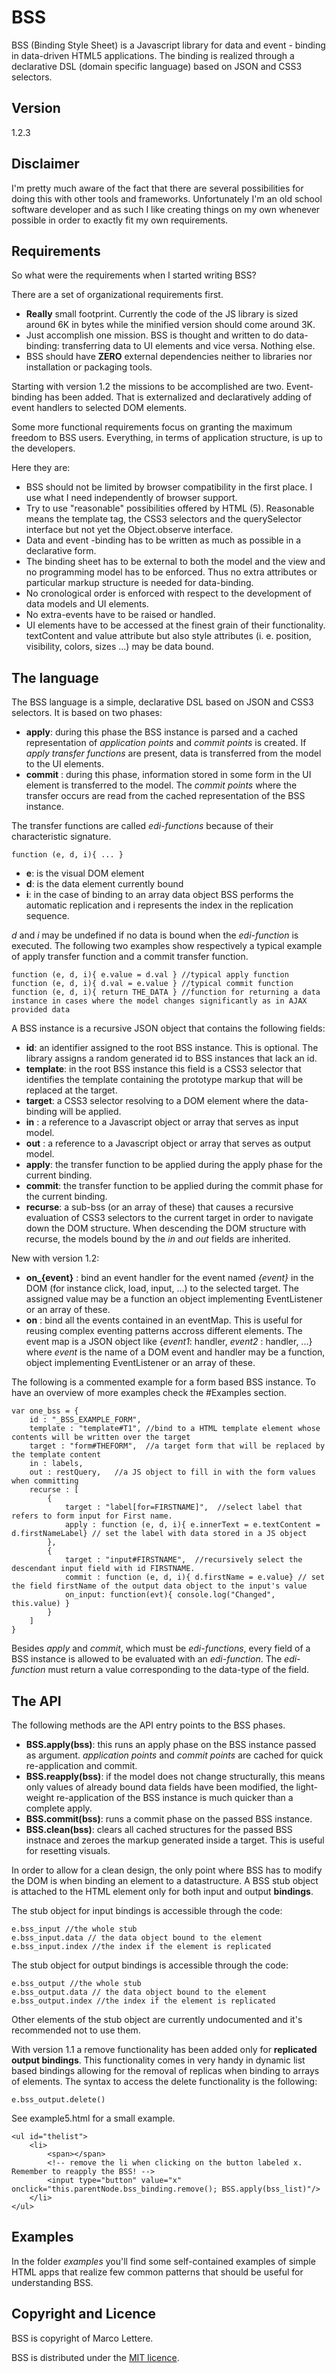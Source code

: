 # BSS

BSS (Binding Style Sheet) is a Javascript library for data and event - binding in data-driven HTML5 applications. 
The binding is realized through a declarative DSL (domain specific language) based on JSON and CSS3 selectors. 

## Version 

1.2.3

## Disclaimer
I'm pretty much aware of the fact that there are several possibilities for doing this with other tools and frameworks. 
Unfortunately I'm an old school software developer and as such I like creating things on my own whenever possible in order to exactly fit my own requirements.

## Requirements

So what were the requirements when I started writing BSS?

There are a set of organizational requirements first.

* **Really** small footprint. Currently the code of the JS library is sized around 6K in bytes while the minified version should come around 3K.
* Just accomplish one mission. BSS is thought and written to do data-binding: transferring data to UI elements and vice versa. Nothing else.
* BSS should have **ZERO** external dependencies neither to libraries nor installation or packaging tools.

Starting with version 1.2 the missions to be accomplished are two. Event-binding has been added. That is externalized and declaratively adding of event handlers to selected DOM elements.

Some more functional requirements focus on granting the maximum freedom to BSS users. Everything, in terms of application structure, is up to the developers.

Here they are:

* BSS should not be limited by browser compatibility in the first place. I use what I need independently of browser support.
* Try to use "reasonable" possibilities offered by HTML (5). Reasonable means the template tag, the CSS3 selectors and the querySelector interface but not yet the Object.observe interface.
* Data and event -binding has to be written as much as possible in a declarative form.
* The binding sheet has to be external to both the model and the view and no programming model has to be enforced. Thus no extra attributes or particular markup structure is needed for data-binding. 
* No cronological order is enforced with respect to the development of data models and UI elements. 
* No extra-events have to be raised or handled. 
* UI elements have to be accessed at the finest grain of their functionality. textContent and value attribute but also style attributes (i. e. position, visibility, colors, sizes ...) may be data bound.

## The language

The BSS language is a simple, declarative DSL based on JSON and CSS3 selectors. It is based on two phases:

* **apply**: during this phase the BSS instance is parsed and a cached representation of _application points_ and _commit points_ is created. If _apply transfer functions_ are present, data is transferred from the model to the UI elements.
* **commit** : during this phase, information stored in some form in the UI element is transferred to the model. The _commit points_ where the transfer occurs are read from the cached representation of the BSS instance.

The transfer functions are called _edi-functions_ because of their characteristic signature. 

    function (e, d, i){ ... }

* **e**: is the visual DOM element
* **d**: is the data element currently bound
* **i**: in the case of binding to an array data object BSS performs the automatic replication and i represents the index in the replication sequence. 

_d_ and _i_ may be undefined if no data is bound when the _edi-function_ is executed. 
The following two examples show respectively a typical example of apply transfer function and a commit transfer function.

    function (e, d, i){ e.value = d.val } //typical apply function
    function (e, d, i){ d.val = e.value } //typical commit function
    function (e, d, i){ return THE_DATA } //function for returning a data instance in cases where the model changes significantly as in AJAX provided data

A BSS instance is a recursive JSON object that contains the following fields:

* **id**: an identifier assigned to the root BSS instance. This is optional. The library assigns a random generated id to BSS instances that lack an id.
* **template**: in the root BSS instance this field is a CSS3 selector that identifies the template containing the prototype markup that will be replaced at the target.
* **target**: a CSS3 selector resolving to a DOM element where the data-binding will be applied.
* **in** : a reference to a Javascript object or array that serves as input model.
* **out** : a reference to a Javascript object or array that serves as output model.
* **apply**: the transfer function to be applied during the apply phase for the current binding.
* **commit**: the transfer function to be applied during the commit phase for the current binding.
* **recurse**: a sub-bss (or an array of these) that causes a recursive evaluation of CSS3 selectors to the current target in order to navigate down the DOM structure. When descending the DOM structure with recurse, the models bound by the _in_ and _out_ fields are inherited.

New with version 1.2:
* **on_{event}** : bind an event handler for the event named _{event}_ in the DOM (for instance click, load, input, ...) to the selected target. The assigned value may be a function an object implementing EventListener or an array of these. 
* **on** : bind all the events contained in an eventMap. This is useful for reusing complex eventing patterns accross different elements. The event map is a JSON object like {_event1_: handler, _event2_ : handler, ...} where _event_ is the name of a DOM event and handler may be a function, object implementing EventListener or an array of these. 

The following is a commented example for a form based BSS instance. To have an overview of more examples check the #Examples section.
    
    var one_bss = {
		id : "_BSS_EXAMPLE_FORM",
		template : "template#T1", //bind to a HTML template element whose contents will be written over the target 
		target : "form#THEFORM",  //a target form that will be replaced by the template content
		in : labels,
		out : restQuery,   //a JS object to fill in with the form values when committing
		recurse : [
			{
				target : "label[for=FIRSTNAME]",  //select label that refers to form input for First name.
			 	apply : function (e, d, i){ e.innerText = e.textContent = d.firstNameLabel} // set the label with data stored in a JS object
			},
			{
				target : "input#FIRSTNAME",  //recursively select the descendant input field with id FIRSTNAME.
				commit : function (e, d, i){ d.firstName = e.value} // set the field firstName of the output data object to the input's value
				on_input: function(evt){ console.log("Changed", this.value) }
			}
		]
	}

Besides _apply_ and _commit_, which must be _edi-functions_, every field of a BSS instance is allowed to be evaluated with an _edi-function_. The _edi-function_ must return a value corresponding to the data-type of the field. 

## The API

The following methods are the API entry points to the BSS phases.

* **BSS.apply(bss)**: this runs an apply phase on the BSS instance passed as argument. _application points_ and _commit points_ are cached for quick re-application and commit.
* **BSS.reapply(bss)**: if the model does not change structurally, this means only values of already bound data fields have been modified, the light-weight re-application of the BSS instance is much quicker than a complete apply.
* **BSS.commit(bss)**: runs a commit phase on the passed BSS instance.
* **BSS.clean(bss)**: clears all cached structures for the passed BSS instnace and zeroes the markup generated inside a target. This is useful for resetting visuals.

In order to allow for a clean design, the only point where BSS has to modify the DOM is when binding an element to a datastructure. A BSS stub object is attached to the HTML element only for both input and output **bindings**.

The stub object for input bindings is accessible through the code:

	e.bss_input //the whole stub
	e.bss_input.data // the data object bound to the element
	e.bss_input.index //the index if the element is replicated

The stub object for output bindings is accessible through the code:

	e.bss_output //the whole stub
	e.bss_output.data // the data object bound to the element
	e.bss_output.index //the index if the element is replicated

Other elements of the stub object are currently undocumented and it's recommended not to use them.

With version 1.1 a remove functionality has been added only for **replicated output bindings**. 
This functionality comes in very handy in dynamic list based bindings allowing for the removal of replicas when binding to arrays of elements. The syntax to access the delete functionality is the following:

	e.bss_output.delete()

See example5.html for a small example.
	
	<ul id="thelist">
		<li>
			<span></span> 
			<!-- remove the li when clicking on the button labeled x. Remember to reapply the BSS! -->
			<input type="button" value="x" onclick="this.parentNode.bss_binding.remove(); BSS.apply(bss_list)"/>
		</li>
	</ul>

## Examples

In the folder _examples_ you'll find some self-contained examples of simple HTML apps that realize few common patterns that should be useful for understanding BSS.

## Copyright and Licence

BSS is copyright of Marco Lettere.

BSS is distributed under the [MIT licence].

[//]: # (These are reference links used in the body of this note and get stripped out when the markdown processor does its job. There is no need to format nicely because it shouldn't be seen. Thanks SO - http://stackoverflow.com/questions/4823468/store-comments-in-markdown-syntax)

   [MIT licence]: <https://opensource.org/licenses/MIT>

